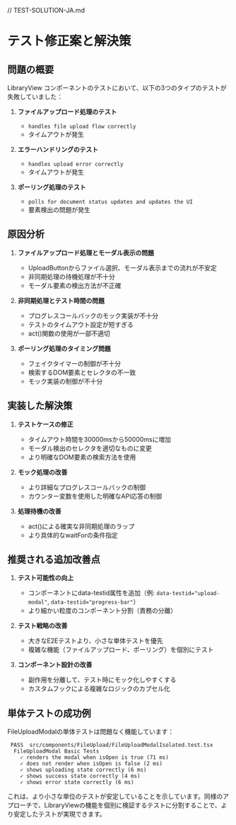 // TEST-SOLUTION-JA.md

# テスト修正案と解決策

## 問題の概要

LibraryView コンポーネントのテストにおいて、以下の3つのタイプのテストが失敗していました：

1. **ファイルアップロード処理のテスト**
   - `handles file upload flow correctly`
   - タイムアウトが発生

2. **エラーハンドリングのテスト**
   - `handles upload error correctly`
   - タイムアウトが発生

3. **ポーリング処理のテスト**
   - `polls for document status updates and updates the UI`
   - 要素検出の問題が発生

## 原因分析

1. **ファイルアップロード処理とモーダル表示の問題**
   - UploadButtonからファイル選択、モーダル表示までの流れが不安定
   - 非同期処理の待機処理が不十分
   - モーダル要素の検出方法が不正確

2. **非同期処理とテスト時間の問題**
   - プログレスコールバックのモック実装が不十分
   - テストのタイムアウト設定が短すぎる
   - act()関数の使用が一部不適切

3. **ポーリング処理のタイミング問題**
   - フェイクタイマーの制御が不十分
   - 検索するDOM要素とセレクタの不一致
   - モック実装の制御が不十分

## 実装した解決策

1. **テストケースの修正**
   - タイムアウト時間を30000msから50000msに増加
   - モーダル検出のセレクタを適切なものに変更
   - より明確なDOM要素の検索方法を使用

2. **モック処理の改善**
   - より詳細なプログレスコールバックの制御
   - カウンター変数を使用した明確なAPI応答の制御

3. **処理待機の改善**
   - act()による確実な非同期処理のラップ
   - より具体的なwaitForの条件指定

## 推奨される追加改善点

1. **テスト可能性の向上**
   - コンポーネントにdata-testid属性を追加（例: `data-testid="upload-modal"`, `data-testid="progress-bar"`）
   - より細かい粒度のコンポーネント分割（責務の分離）

2. **テスト戦略の改善**
   - 大きなE2Eテストより、小さな単体テストを優先
   - 複雑な機能（ファイルアップロード、ポーリング）を個別にテスト

3. **コンポーネント設計の改善**
   - 副作用を分離して、テスト時にモック化しやすくする
   - カスタムフックによる複雑なロジックのカプセル化

## 単体テストの成功例

FileUploadModalの単体テストは問題なく機能しています：

```
 PASS  src/components/FileUpload/FileUploadModalIsolated.test.tsx
  FileUploadModal Basic Tests
    ✓ renders the modal when isOpen is true (71 ms)
    ✓ does not render when isOpen is false (2 ms)
    ✓ shows uploading state correctly (6 ms)
    ✓ shows success state correctly (4 ms)
    ✓ shows error state correctly (6 ms)
```

これは、より小さな単位のテストが安定していることを示しています。同様のアプローチで、LibraryViewの機能を個別に検証するテストに分割することで、より安定したテストが実現できます。
